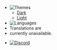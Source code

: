 - ![Themes](https://icongr.am/material/brightness-6.svg?color=A9A9A9&size=37)
  - <a href="#" data-link-title="Dark">Dark</a>
  - <a href="#" data-link-title="Light">Light</a>
- ![Languages](https://icongr.am/material/translate.svg?color=A9A9A9&size=39)
 - Translations are
 - currently unavailable.
  <!-- - [English](/) -->
  <!-- - [Español](/es_ES/) -->
  <!-- - [Deutsch](/de_DE/) -->
  <!-- - [Français](/fr_FR/) -->
  <!-- - [Italiano](/it_IT/) -->
  <!-- - [日本語](/ja_JP/) -->
  <!-- - [한국어](/ko_KR/) -->
  <!-- - [简体中文](/zh_CN/) -->
  <!-- - [繁體中文](/zh_TW/) -->
  <!-- - [اللغة العربية](/ar_SA/) -->
  <!-- - [Català](/ca_ES/) -->
  <!-- - [Hrvatski](/hr_HR/) -->
  <!-- - [Čeština](/cs_CZ/) -->
  <!-- - [Dansk](/da_DK/) -->
  <!-- - [Nederlands](/nl_NL/) -->
  <!-- - [Eestlane](/et_ET/) -->
  <!-- - [Suomalainen](/fi_FI/) -->
  <!-- - [Ελληνικά](/el_GR/) -->
  <!-- - [עברית](/he_IL/) -->
  <!-- - [Magyar](/hu_HU/) -->
  <!-- - [Bahasa Indonesia](/id_ID/) -->
  <!-- - [Bahasa Melayu](/ms_MY/) -->
  <!-- - [Norsk](/no_NO/) -->
  <!-- - [Polskie](/pl_PL/) -->
  <!-- - [Português](/pt_PT/) -->
  <!-- - [Português, Brasileiro](/pt_BR/) -->
  <!-- - [Română](/ro_RO/) -->
  <!-- - [Русский](/ru_RU/) -->
  <!-- - [Svenska](/sv_SE/) -->
  <!-- - [ไทย](/th_TH/) -->
  <!-- - [Türk](/tr_TR/) -->
  <!-- - [Українська](/uk_UA/) -->
  <!-- - [Tiếng Việt](/vi_VN/) -->
- [![Discord](https://icongr.am/material/discord.svg?color=A9A9A9&size=37)](https://discord.gg/C29hYvh)
